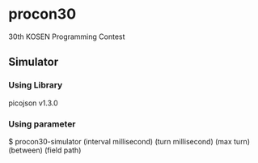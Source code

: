 # procon30
30th KOSEN Programming Contest

## Simulator
### Using Library
picojson v1.3.0

### Using parameter
$ procon30-simulator (interval millisecond) (turn millisecond) (max turn) (between) (field path)
